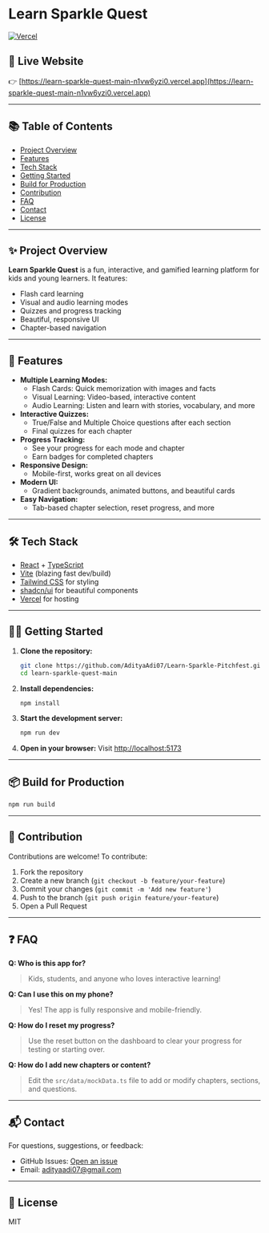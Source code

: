 # Learn Sparkle Quest

[![Vercel](https://vercel.com/button)](https://learn-sparkle-quest-main-n1vw6yzi0.vercel.app)

## 🌟 Live Website

👉 [https://learn-sparkle-quest-main-n1vw6yzi0.vercel.app](https://learn-sparkle-quest-main-n1vw6yzi0.vercel.app)

---

## 📚 Table of Contents
- [Project Overview](#-project-overview)
- [Features](#-features)
- [Tech Stack](#-tech-stack)
- [Getting Started](#-getting-started)
- [Build for Production](#-build-for-production)
- [Contribution](#-contribution)
- [FAQ](#-faq)
- [Contact](#-contact)
- [License](#-license)

---

## ✨ Project Overview

**Learn Sparkle Quest** is a fun, interactive, and gamified learning platform for kids and young learners. It features:
- Flash card learning
- Visual and audio learning modes
- Quizzes and progress tracking
- Beautiful, responsive UI
- Chapter-based navigation

---

## 🚀 Features

- **Multiple Learning Modes:**
  - Flash Cards: Quick memorization with images and facts
  - Visual Learning: Video-based, interactive content
  - Audio Learning: Listen and learn with stories, vocabulary, and more
- **Interactive Quizzes:**
  - True/False and Multiple Choice questions after each section
  - Final quizzes for each chapter
- **Progress Tracking:**
  - See your progress for each mode and chapter
  - Earn badges for completed chapters
- **Responsive Design:**
  - Mobile-first, works great on all devices
- **Modern UI:**
  - Gradient backgrounds, animated buttons, and beautiful cards
- **Easy Navigation:**
  - Tab-based chapter selection, reset progress, and more

---


## 🛠️ Tech Stack

- [React](https://react.dev/) + [TypeScript](https://www.typescriptlang.org/)
- [Vite](https://vitejs.dev/) (blazing fast dev/build)
- [Tailwind CSS](https://tailwindcss.com/) for styling
- [shadcn/ui](https://ui.shadcn.com/) for beautiful components
- [Vercel](https://vercel.com/) for hosting

---

## 🧑‍💻 Getting Started

1. **Clone the repository:**
   ```bash
   git clone https://github.com/AdityaAdi07/Learn-Sparkle-Pitchfest.git
   cd learn-sparkle-quest-main
   ```
2. **Install dependencies:**
   ```bash
   npm install
   ```
3. **Start the development server:**
   ```bash
   npm run dev
   ```
4. **Open in your browser:**
   Visit [http://localhost:5173](http://localhost:5173)

---

## 📦 Build for Production

```bash
npm run build
```

---

## 🤝 Contribution

Contributions are welcome! To contribute:
1. Fork the repository
2. Create a new branch (`git checkout -b feature/your-feature`)
3. Commit your changes (`git commit -m 'Add new feature'`)
4. Push to the branch (`git push origin feature/your-feature`)
5. Open a Pull Request

---

## ❓ FAQ

**Q: Who is this app for?**
> Kids, students, and anyone who loves interactive learning!

**Q: Can I use this on my phone?**
> Yes! The app is fully responsive and mobile-friendly.

**Q: How do I reset my progress?**
> Use the reset button on the dashboard to clear your progress for testing or starting over.

**Q: How do I add new chapters or content?**
> Edit the `src/data/mockData.ts` file to add or modify chapters, sections, and questions.

---

## 📬 Contact

For questions, suggestions, or feedback:
- GitHub Issues: [Open an issue](https://github.com/AdityaAdi07/Learn-Sparkle-Pitchfest/issues)
- Email: [adityaadi07@gmail.com](mailto:sushmaaditya717@gmail.com)

---

## 📄 License

MIT
